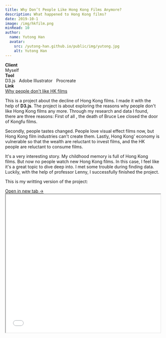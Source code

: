 ```yaml
---
title: Why Don’t People Like Hong Kong Films Anymore?
description: What happened to Hong Kong films?
date: 2019-10-1
image: /img/hkfilm.png
minRead: 10
author:
  name: Yutong Han
  avatar:
    src: /yutong-han.github.io/public/img/yutong.jpg
    alt: Yutong Han
---
```


<div class="grid grid-cols-2 gap-4 mb-8">
  <div class="bg-blue-50 rounded-lg p-4">
    <strong>Client</strong><br>
    Myself
  </div>
  <div class="bg-blue-50 rounded-lg p-4">
    <strong>Tool</strong><br>
    D3.js &nbsp; Adobe Illustrator &nbsp; Procreate
  </div>
    <div class="bg-blue-50 rounded-lg p-4">
    <strong>Link</strong><br>
    <a href="https://yutonghan1123.github.io/HKFilms" target="_blank" class="text-blue-600">
      Why people don't like HK films
    </a>
  </div>
</div>

This is a project about the decline of Hong Kong films. I made it with the help of **D3.js**. The project is about exploring the reasons why people don't like Hong Kong films any more. Through my research and data I found, there are three reasons: First of all , the death of Bruce Lee closed the door of Kongfu films.

Secondly, people tastes changed. People love visual effect films now, but Hong Kong film industries can't create them. Lastly, Hong Kong' economy is vulnerable so that the wealth are reluctant to invest films, and the HK people are reluctant to consume films.

It's a very interesting story. My childhood memory is full of Hong Kong films. But now no people watch new Hong Kong films. In this case, I feel like it's a great topic to dive deep into. I met some trouble during finding data. Luckily, with the help of professor Lenny, I successfully finished the project.

This is my writting version of the project:

<div class="pdf-container">
  <div class="pdf-header">
    <a href="/file/hk.pdf" target="_blank" class="text-blue-600">
      Open in new tab →
    </a>
  </div>
  <iframe src="/file/hk.pdf" width="100%" height="450px" class="pdf-iframe"></iframe>
</div>
